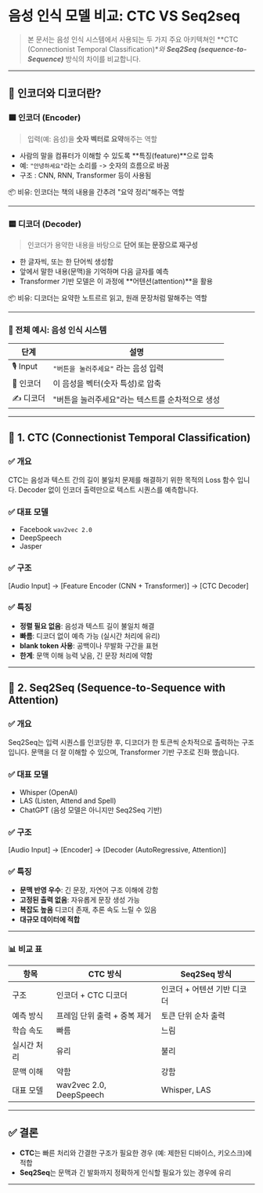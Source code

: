 # 음성 인식 모델 비교: CTC VS Seq2seq

> 본 문서는 음성 인식 시스템에서 사용되는 두 가지 주요 아키텍쳐인 **CTC (Connectionist Temporal Classification)**와 **Seq2Seq (sequence-to-Sequence)*** 방식의 차이를 비교합니다.

---
## 🧩 인코더와 디코더란?

### 🟦 인코더 (Encoder)
> 입력(예: 음성)을 **숫자 벡터로 요약**해주는 역할

- 사람의 말을 컴퓨터가 이해할 수 있도록 **특징(feature)**으로 압축
- 예: `"안녕하세요"`라는 소리를 -> 숫자의 흐름으로 바꿈
- 구조 : CNN, RNN, Transformer 등이 사용됨

📦 비유: 인코더는 책의 내용을 간추려 "요약 정리"해주는 역할

---

### 🟨 디코더 (Decoder)

> 인코더가 용약한 내용을 바탕으로 **단어 또는 문장으로 재구성**

- 한 글자씩, 또는 한 단어씩 생성함
- 앞에서 말한 내용(문맥)을 기억하며 다음 글자를 예측
- Transformer 기반 모델은 이 과정에 **어텐션(attention)**을 활용

📦 비유: 디코더는 요약한 노트르르 읽고, 원래 문장처럼 말해주는 역할

---

### 🔄 전체 예시: 음성 인식 시스템

| 단계 | 설명 |
|------|------|
| 🎙️ Input | `"버튼을 눌러주세요"` 라는 음성 입력 |
| 🧠 인코더 | 이 음성을 벡터(숫자 특성)로 압축 |
| ✍️ 디코더 | "버튼을 눌러주세요"라는 텍스트를 순차적으로 생성 |

---

## 🔷 1. CTC (Connectionist Temporal Classification)

### ✅ 개요
CTC는 음성과 텍스트 간의 길이 불일치 문제를 해결하기 위한 목적의 Loss 함수 입니다.
Decoder 없이 인코더 출력만으로 텍스트 시퀀스를 예측합니다.

### ✅ 대표 모델
- Facebook `wav2vec 2.0`
- DeepSpeech
- Jasper

### ✅ 구조

[Audio Input] → [Feature Encoder (CNN + Transformer)] → [CTC Decoder]

### ✅ 특징
- **정렬 필요 없음**: 음성과 텍스트 길이 불일치 해결
- **빠름**: 디코더 없이 예측 가능 (실시간 처리에 유리)
- **blank token 사용**: 공백이나 무발화 구간을 표현
- **한계**: 문맥 이해 능력 낮음, 긴 문장 처리에 약함

---

## 🔷 2. Seq2Seq (Sequence-to-Sequence with Attention)

### ✅ 개요
Seq2Seq는 입력 시퀀스를 인코딩한 후, 디코더가 한 토큰씩 순차적으로 출력하는 구조입니다.
문맥을 더 잘 이해할 수 있으며, Transformer 기반 구조로 진화 했습니다.

### ✅ 대표 모델
- Whisper (OpenAI)
- LAS (Listen, Attend and Spell)
- ChatGPT (음성 모델은 아니지만 Seq2Seq 기반)

### ✅ 구조

[Audio Input] → [Encoder] → [Decoder (AutoRegressive, Attention)]

### ✅ 특징
- **문맥 반영 우수**: 긴 문장, 자연어 구조 이해에 강함
- **고정된 출력 없음**: 자유롭게 문장 생성 가능
- **복잡도 높음** 디코더 존재, 추론 속도 느릴 수 있음
- **대규모 데이터에 적합**

---

### 📊 비교 표
| 항목              | CTC 방식                            | Seq2Seq 방식                      |
|-------------------|--------------------------------------|----------------------------------|
| 구조              | 인코더 + CTC 디코더                  | 인코더 + 어텐션 기반 디코더     |
| 예측 방식         | 프레임 단위 출력 + 중복 제거         | 토큰 단위 순차 출력              |
| 학습 속도         | 빠름                                 | 느림                              |
| 실시간 처리       | 유리                                 | 불리                              |
| 문맥 이해         | 약함                                 | 강함                              |
| 대표 모델         | wav2vec 2.0, DeepSpeech               | Whisper, LAS                     |

---

## ✅ 결론
- **CTC**는 빠른 처리와 간결한 구조가 필요한 경우 (예: 제한된 디바이스, 키오스크)에 적합
- **Seq2Seq**는 문맥과 긴 발화까지 정확하게 인식할 필요가 있는 경우에 유리

--- 

## 
















